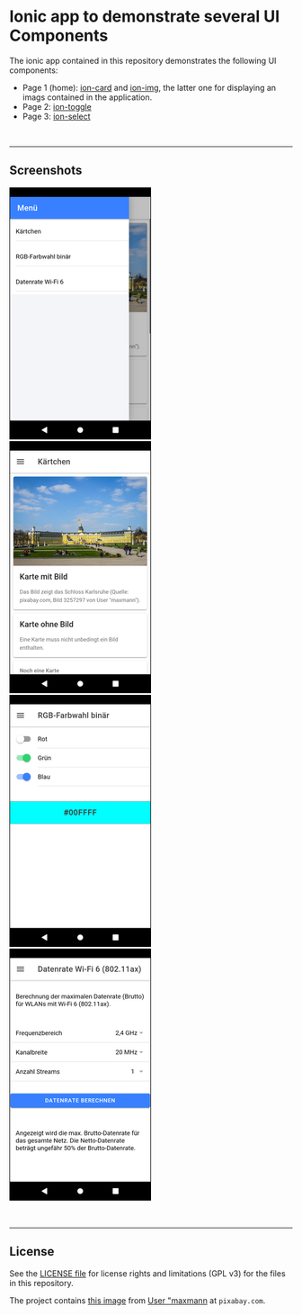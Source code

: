 # Ionic app to demonstrate several UI Components #

The ionic app contained in this repository demonstrates the following UI components:
* Page 1 (home): [ion-card](https://ionicframework.com/docs/api/card) and [ion-img](https://ionicframework.com/docs/api/img), the latter one for displaying an imags contained in the application.
* Page 2: [ion-toggle](https://ionicframework.com/docs/api/toggle)
* Page 3: [ion-select](https://ionicframework.com/docs/api/select)

<br>

----

## Screenshots ##

![Screenshot 1](screenshot_1.png)   ![Screenshot 2](screenshot_2.png) 
![Screenshot 3](screenshot_3.png)   ![Screenshot 4](screenshot_4.png) 

<br>

----

## License ##

See the [LICENSE file](LICENSE.md) for license rights and limitations (GPL v3) for the files in this repository.

The project contains [this image](https://pixabay.com/de/photos/schloss-karlsruhe-baden-w%C3%BCrttemberg-3257297/) from [User "maxmann](https://pixabay.com/de/users/maxmann-665103/)
at `pixabay.com`. 

